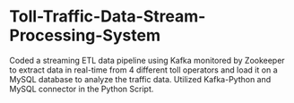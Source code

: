 # Toll-Traffic-Data-Stream-Processing-System
Coded a streaming ETL data pipeline using Kafka monitored by Zookeeper to extract data in real-time from 4 different toll operators and load it on a MySQL database to analyze the traffic data. Utilized Kafka-Python and MySQL connector in the Python Script.
